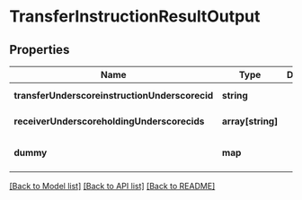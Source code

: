 # TransferInstructionResultOutput

## Properties
Name | Type | Description | Notes
------------ | ------------- | ------------- | -------------
**transferUnderscoreinstructionUnderscorecid** | **string** |  | [default to null]
**receiverUnderscoreholdingUnderscorecids** | **array[string]** |  | [default to null]
**dummy** | **map** |  | [optional] [default to null]

[[Back to Model list]](../README.md#documentation-for-models) [[Back to API list]](../README.md#documentation-for-api-endpoints) [[Back to README]](../README.md)


